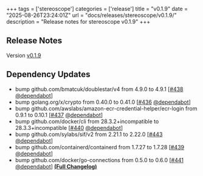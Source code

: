 +++
tags = ['stereoscope']
categories = ['release']
title = "v0.1.9"
date = "2025-08-26T23:24:01Z"
url = "docs/releases/stereoscope/v0.1.9/"
description = "Release notes for stereoscope v0.1.9"
+++

## Release Notes

Version [v0.1.9](https://github.com/anchore/stereoscope/releases/tag/v0.1.9)

## Dependency Updates

- bump github.com/bmatcuk/doublestar/v4 from 4.9.0 to 4.9.1 [[#438](https://github.com/anchore/stereoscope/pull/438) [@dependabot](https://github.com/dependabot)]
- bump golang.org/x/crypto from 0.40.0 to 0.41.0 [[#436](https://github.com/anchore/stereoscope/pull/436) [@dependabot](https://github.com/dependabot)]
- bump github.com/awslabs/amazon-ecr-credential-helper/ecr-login from 0.9.1 to 0.10.1 [[#437](https://github.com/anchore/stereoscope/pull/437) [@dependabot](https://github.com/dependabot)]
- bump github.com/docker/cli from 28.3.2+incompatible to 28.3.3+incompatible [[#440](https://github.com/anchore/stereoscope/pull/440) [@dependabot](https://github.com/dependabot)]
- bump github.com/sylabs/sif/v2 from 2.21.1 to 2.22.0 [[#443](https://github.com/anchore/stereoscope/pull/443) [@dependabot](https://github.com/dependabot)]
- bump github.com/containerd/containerd from 1.7.27 to 1.7.28 [[#439](https://github.com/anchore/stereoscope/pull/439) [@dependabot](https://github.com/dependabot)]
- bump github.com/docker/go-connections from 0.5.0 to 0.6.0 [[#441](https://github.com/anchore/stereoscope/pull/441) [@dependabot](https://github.com/dependabot)]
**[(Full Changelog)](https://github.com/anchore/stereoscope/compare/v0.1.8...v0.1.9)**

